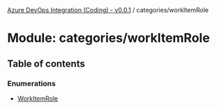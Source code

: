 [Azure DevOps Integration (Coding) - v0.0.1](../README.md) / categories/workItemRole

# Module: categories/workItemRole

## Table of contents

### Enumerations

- [WorkItemRole](../enums/categories_workItemRole.WorkItemRole.md)
